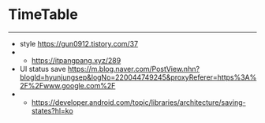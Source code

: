 # TimeTable
* * *
 - style https://gun0912.tistory.com/37
 - + https://itpangpang.xyz/289
 - UI status save https://m.blog.naver.com/PostView.nhn?blogId=hyunjungsep&logNo=220044749245&proxyReferer=https%3A%2F%2Fwww.google.com%2F
 - + https://developer.android.com/topic/libraries/architecture/saving-states?hl=ko
